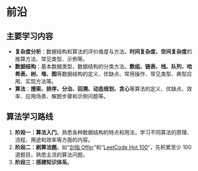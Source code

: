 # 前沿



## 主要学习内容

- **复杂度分析**：数据结构和算法的评价维度与方法。**时间复杂度、空间复杂度**的推算方法、常见类型、示例等。
- **数据结构**：基本数据类型，数据结构的分类方法。**数组、链表、栈、队列、哈希表、树、堆、图**等数据结构的定义、优缺点、常用操作、常见类型、典型应用、实现方法等。
- **算法**：**搜索、排序、分治、回溯、动态规划、贪心**等算法的定义、优缺点、效率、应用场景、解题步骤和示例问题等。

## 算法学习路线

1. **阶段一：算法入门**。熟悉各种数据结构的特点和用法，学习不同算法的原理、流程、用途和效率等方面的内容。
2. **阶段二：刷算法题**。如“[剑指 Offer](https://leetcode.cn/studyplan/coding-interviews/)”和“[LeetCode Hot 100](https://leetcode.cn/studyplan/top-100-liked/)”，先积累至少 100 道题目，熟悉主流的算法问题。
3. **阶段三：搭建知识体系**。